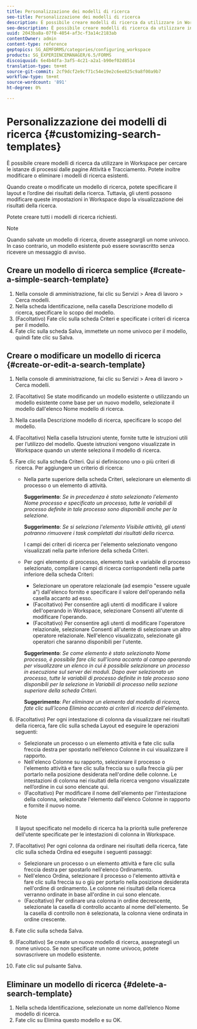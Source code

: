 ```yaml
---
title: Personalizzazione dei modelli di ricerca
seo-title: Personalizzazione dei modelli di ricerca
description: È possibile creare modelli di ricerca da utilizzare in Workspace per cercare le istanze di processi dalle pagine Attività e Tracciamento. Potete inoltre modificare o eliminare i modelli di ricerca esistenti.
seo-description: È possibile creare modelli di ricerca da utilizzare in Workspace per cercare le istanze di processi dalle pagine Attività e Tracciamento. Potete inoltre modificare o eliminare i modelli di ricerca esistenti.
uuid: 2043ba8a-07f0-4054-af3c-f3a14c2183ab
contentOwner: admin
content-type: reference
geptopics: SG_AEMFORMS/categories/configuring_workspace
products: SG_EXPERIENCEMANAGER/6.5/FORMS
discoiquuid: 6e4b4dfa-3af5-4c21-a2a1-b90ef02d8514
translation-type: tm+mt
source-git-commit: 2cf9dcf2e9cf71c54e19e2c6ee825c9a8f00a9b7
workflow-type: tm+mt
source-wordcount: '891'
ht-degree: 0%

---
```



# Personalizzazione dei modelli di ricerca {#customizing-search-templates}

È possibile creare modelli di ricerca da utilizzare in Workspace per cercare le istanze di processi dalle pagine Attività e Tracciamento. Potete inoltre modificare o eliminare i modelli di ricerca esistenti.

Quando create o modificate un modello di ricerca, potete specificare il layout e l’ordine dei risultati della ricerca. Tuttavia, gli utenti possono modificare queste impostazioni in Workspace dopo la visualizzazione dei risultati della ricerca.

Potete creare tutti i modelli di ricerca richiesti.

>[!NOTE]
>
>Quando salvate un modello di ricerca, dovete assegnargli un nome univoco. In caso contrario, un modello esistente può essere sovrascritto senza ricevere un messaggio di avviso.

## Creare un modello di ricerca semplice {#create-a-simple-search-template}

1. Nella console di amministrazione, fai clic su Servizi > Area di lavoro > Cerca modelli.
1. Nella scheda Identificazione, nella casella Descrizione modello di ricerca, specificare lo scopo del modello.
1. (Facoltativo) Fate clic sulla scheda Criteri e specificate i criteri di ricerca per il modello.
1. Fate clic sulla scheda Salva, immettete un nome univoco per il modello, quindi fate clic su Salva.

## Creare o modificare un modello di ricerca {#create-or-edit-a-search-template}

1. Nella console di amministrazione, fai clic su Servizi > Area di lavoro > Cerca modelli.
1. (Facoltativo) Se state modificando un modello esistente o utilizzando un modello esistente come base per un nuovo modello, selezionate il modello dall&#39;elenco Nome modello di ricerca.
1. Nella casella Descrizione modello di ricerca, specificare lo scopo del modello.
1. (Facoltativo) Nella casella Istruzioni utente, fornite tutte le istruzioni utili per l’utilizzo del modello. Queste istruzioni vengono visualizzate in Workspace quando un utente seleziona il modello di ricerca.
1. Fare clic sulla scheda Criteri. Qui si definiscono uno o più criteri di ricerca. Per aggiungere un criterio di ricerca:

   * Nella parte superiore della scheda Criteri, selezionare un elemento di processo o un elemento di attività.

      **Suggerimento**:  *Se in precedenza è stato selezionato l&#39;elemento Nome processo e specificato un processo, tutte le variabili di processo definite in tale processo sono disponibili anche per la selezione.*

      **Suggerimento**:  *Se si seleziona l&#39;elemento Visibile attività, gli utenti potranno rimuovere i task completati dai risultati della ricerca.*

      I campi dei criteri di ricerca per l&#39;elemento selezionato vengono visualizzati nella parte inferiore della scheda Criteri.

   * Per ogni elemento di processo, elemento task e variabile di processo selezionato, compilare i campi di ricerca corrispondenti nella parte inferiore della scheda Criteri:

      * Selezionare un operatore relazionale (ad esempio &quot;essere uguale a&quot;) dall&#39;elenco fornito e specificare il valore dell&#39;operando nella casella accanto ad esso.
      * (Facoltativo) Per consentire agli utenti di modificare il valore dell&#39;operando in Workspace, selezionare Consenti all&#39;utente di modificare l&#39;operando.
      * (Facoltativo) Per consentire agli utenti di modificare l&#39;operatore relazionale, selezionare Consenti all&#39;utente di selezionare un altro operatore relazionale. Nell&#39;elenco visualizzato, selezionate gli operatori che saranno disponibili per l&#39;utente.

      **Suggerimento**:  *Se come elemento è stato selezionato Nome processo, è possibile fare clic sull&#39;icona accanto al campo operando per visualizzare un elenco in cui è possibile selezionare un processo in esecuzione sul server dei moduli. Dopo aver selezionato un processo, tutte le variabili di processo definite in tale processo sono disponibili per la selezione in Variabili di processo nella sezione superiore della scheda Criteri.*

      **Suggerimento**:  *Per eliminare un elemento dal modello di ricerca, fate clic sull&#39;icona Elimina accanto ai criteri di ricerca dell&#39;elemento.*


1. (Facoltativo) Per ogni intestazione di colonna da visualizzare nei risultati della ricerca, fare clic sulla scheda Layout ed eseguire le operazioni seguenti:

   * Selezionate un processo o un elemento attività e fate clic sulla freccia destra per spostarlo nell’elenco Colonne in cui visualizzare il rapporto.
   * Nell&#39;elenco Colonne su rapporto, selezionare il processo o l&#39;elemento attività e fare clic sulla freccia su o sulla freccia giù per portarlo nella posizione desiderata nell&#39;ordine delle colonne. Le intestazioni di colonna nei risultati della ricerca vengono visualizzate nell’ordine in cui sono elencate qui.
   * (Facoltativo) Per modificare il nome dell&#39;elemento per l&#39;intestazione della colonna, selezionate l&#39;elemento dall&#39;elenco Colonne in rapporto e fornite il nuovo nome.

   >[!NOTE]
   >
   >Il layout specificato nel modello di ricerca ha la priorità sulle preferenze dell&#39;utente specificate per le intestazioni di colonna in Workspace.

1. (Facoltativo) Per ogni colonna da ordinare nei risultati della ricerca, fate clic sulla scheda Ordina ed eseguite i seguenti passaggi:

   * Selezionare un processo o un elemento attività e fare clic sulla freccia destra per spostarlo nell&#39;elenco Ordinamento.
   * Nell&#39;elenco Ordina, selezionare il processo o l&#39;elemento attività e fare clic sulla freccia su o giù per portarlo nella posizione desiderata nell&#39;ordine di ordinamento. Le colonne nei risultati della ricerca verranno ordinate in base all&#39;ordine in cui sono elencate.
   * (Facoltativo) Per ordinare una colonna in ordine decrescente, selezionate la casella di controllo accanto al nome dell&#39;elemento. Se la casella di controllo non è selezionata, la colonna viene ordinata in ordine crescente.

1. Fate clic sulla scheda Salva.
1. (Facoltativo) Se create un nuovo modello di ricerca, assegnategli un nome univoco. Se non specificate un nome univoco, potete sovrascrivere un modello esistente.
1. Fate clic sul pulsante Salva.

## Eliminare un modello di ricerca {#delete-a-search-template}

1. Nella scheda Identificazione, selezionate un nome dall’elenco Nome modello di ricerca.
1. Fate clic su Elimina questo modello e su OK.

